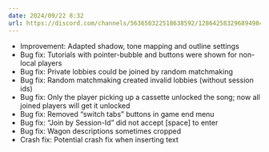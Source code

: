 ```yaml
---
date: 2024/09/22 8:32
url: https://discord.com/channels/563650322518638592/1286425832968949840/1287194687886725151
---
```

- Improvement: Adapted shadow, tone mapping and outline settings
- Bug fix: Tutorials with pointer-bubble and buttons were shown for non-local players
- Bug fix: Private lobbies could be joined by random matchmaking
- Bug fix: Random matchmaking created invalid lobbies (without session ids)
- Bug fix: Only the player picking up a cassette unlocked the song; now all joined players will get it unlocked
- Bug fix: Removed “switch tabs” buttons in game end menu
- Bug fix: “Join by Session-Id” did not accept [space] to enter
- Bug fix: Wagon descriptions sometimes cropped
- Crash fix: Potential crash fix when inserting text